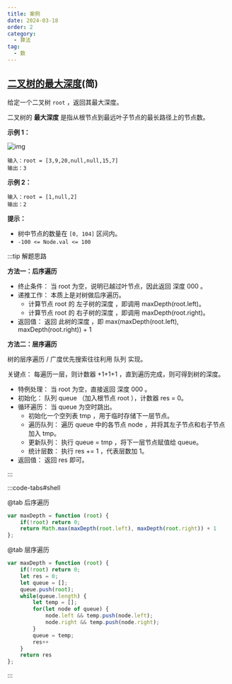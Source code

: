 ```yaml
---
title: 案例
date: 2024-03-18
order: 2
category:
  - 算法
tag:
  - 数
---
```

## [二叉树的最大深度](https://leetcode.cn/problems/maximum-depth-of-binary-tree/)(简)

给定一个二叉树 `root` ，返回其最大深度。

二叉树的 **最大深度** 是指从根节点到最远叶子节点的最长路径上的节点数。 

**示例 1：**

![img](https://assets.leetcode.com/uploads/2020/11/26/tmp-tree.jpg)

```
输入：root = [3,9,20,null,null,15,7]
输出：3
```

**示例 2：**

```
输入：root = [1,null,2]
输出：2 
```

**提示：**

- 树中节点的数量在 `[0, 104]` 区间内。
- `-100 <= Node.val <= 100`

:::tip 解题思路

**方法一：后序遍历**

* 终止条件： 当 root 为空，说明已越过叶节点，因此返回 深度 000 。
* 递推工作： 本质上是对树做后序遍历。
  * 计算节点 root 的 左子树的深度 ，即调用 maxDepth(root.left)。
  * 计算节点 root 的 右子树的深度 ，即调用 maxDepth(root.right)。
* 返回值： 返回 此树的深度 ，即 max(maxDepth(root.left), maxDepth(root.right)) + 1

**方法二：层序遍历**

树的层序遍历 / 广度优先搜索往往利用 队列 实现。

关键点： 每遍历一层，则计数器 +1+1+1 ，直到遍历完成，则可得到树的深度。

* 特例处理： 当 root 为空，直接返回 深度 000 。
* 初始化： 队列 queue （加入根节点 root ），计数器 res = 0。
* 循环遍历： 当 queue 为空时跳出。
  * 初始化一个空列表 tmp ，用于临时存储下一层节点。
  * 遍历队列： 遍历 queue 中的各节点 node ，并将其左子节点和右子节点加入 tmp。
  * 更新队列： 执行 queue = tmp ，将下一层节点赋值给 queue。
  * 统计层数： 执行 res += 1 ，代表层数加 1。
* 返回值： 返回 res 即可。

:::

:::code-tabs#shell

@tab 后序遍历

```js
var maxDepth = function (root) {
    if(!root) return 0;
    return Math.max(maxDepth(root.left), maxDepth(root.right)) + 1
};
```

@tab 层序遍历

```js
var maxDepth = function (root) {
    if(!root) return 0;
    let res = 0;
    let queue = [];
    queue.push(root);
    while(queue.length) {
        let temp = [];
        for(let node of queue) {
            node.left && temp.push(node.left);
            node.right && temp.push(node.right);
        }
        queue = temp;
        res++
    }
    return res
};
```

:::

